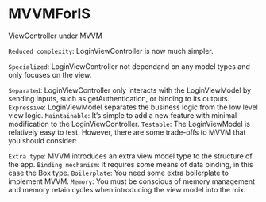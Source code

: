 # MVVMForIS

ViewController under MVVM

`Reduced complexity`: LoginViewController is now much simpler.

`Specialized`: LoginViewController not dependand on any model types and only focuses on the view.

`Separated`: LoginViewController only interacts with the LoginViewModel by sending inputs, such as getAuthentication, or binding to its outputs.
`Expressive`: LoginViewModel separates the business logic from the low level view logic.
`Maintainable`: It’s simple to add a new feature with minimal modification to the LoginViewController.
`Testable`: The LoginViewModel is relatively easy to test.
However, there are some trade-offs to MVVM that you should consider:

`Extra type`: MVVM introduces an extra view model type to the structure of the app.
`Binding mechanism`: It requires some means of data binding, in this case the Box type.
`Boilerplate`: You need some extra boilerplate to implement MVVM.
`Memory`: You must be conscious of memory management and memory retain cycles when introducing the view model into the mix.
